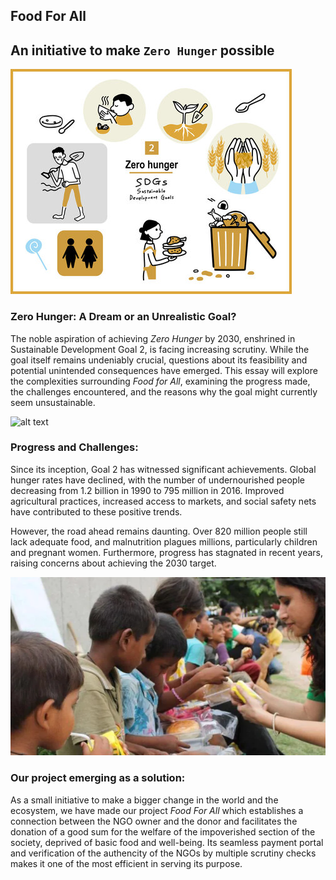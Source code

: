 ## Food For All

## **An initiative to make `Zero Hunger` possible**

![alt text](image.png)

### Zero Hunger: A Dream or an Unrealistic Goal?

The noble aspiration of achieving *Zero Hunger* by 2030, enshrined in Sustainable Development Goal 2, is facing increasing scrutiny. While the goal itself remains undeniably crucial, questions about its feasibility and potential unintended consequences have emerged. This essay will explore the complexities surrounding *Food for All*, examining the progress made, the challenges encountered, and the reasons why the goal might currently seem unsustainable.

![alt text](image-1.png)

### Progress and Challenges:

Since its inception, Goal 2 has witnessed significant achievements. Global hunger rates have declined, with the number of undernourished people decreasing from 1.2 billion in 1990 to 795 million in 2016. Improved agricultural practices, increased access to markets, and social safety nets have contributed to these positive trends.

However, the road ahead remains daunting. Over 820 million people still lack adequate food, and malnutrition plagues millions, particularly children and pregnant women. Furthermore, progress has stagnated in recent years, raising concerns about achieving the 2030 target.

![alt text](image-2.png)

### Our project emerging as a solution:

As a small initiative to make a bigger change in the world and the ecosystem, we have made our project *Food For All* which establishes a connection between the NGO owner and the donor and facilitates the donation of a good sum for the welfare of the impoverished section of the society, deprived of basic food and well-being. Its seamless payment portal and verification of the authencity of the NGOs by multiple scrutiny checks makes it one of the most efficient in serving its purpose.